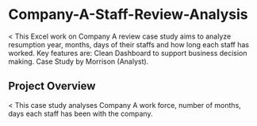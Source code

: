 # Company-A-Staff-Review-Analysis
< This Excel work on Company A review case study aims to analyze resumption year, months, days of their staffs and how long each staff has worked. Key features are: Clean Dashboard to support business decision making.
Case Study by Morrison (Analyst).

## Project Overview
< This case study analyses Company A work force, number of months, days each staff has been with the company. 
